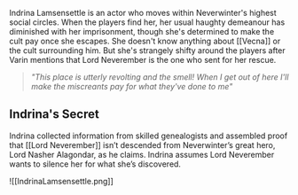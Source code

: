 Indrina Lamsensettle is an actor who moves within Neverwinter's highest social circles. When the players find her, her usual haughty demeanour has diminished with her imprisonment, though she's determined to make the cult pay once she escapes. She doesn't know anything about [[Vecna]] or the cult surrounding him. But she's strangely shifty around the players after Varin mentions that Lord Neverember is the one who sent for her rescue.

> *"This place is utterly revolting and the smell! When I get out of here I'll make the miscreants pay for what they've done to me"*

## Indrina's Secret 
Indrina collected information from skilled genealogists and assembled proof that [[Lord Neverember]] isn’t descended from Neverwinter’s great hero, Lord Nasher Alagondar, as he claims. Indrina assumes Lord Neverember wants to silence her for what she’s discovered.

![[IndrinaLamsensettle.png]]